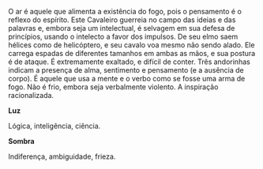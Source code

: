 O ar é aquele que alimenta a existência do fogo, pois o pensamento é o reflexo
do espírito. Este Cavaleiro guerreia no campo das ideias e das palavras e,
embora seja um intelectual, é selvagem em sua defesa de princípios, usando o
intelecto a favor dos impulsos. De seu elmo saem hélices como de helicóptero,
e seu cavalo voa mesmo não sendo alado. Ele carrega espadas de diferentes
tamanhos em ambas as mãos, e sua postura é de ataque. É extremamente exaltado,
e difícil de conter. Três andorinhas indicam a presença de alma, sentimento e
pensamento (e a ausência de corpo). É aquele que usa a mente e o verbo como se
fosse uma arma de fogo. Não é frio, embora seja verbalmente violento. A
inspiração racionalizada.

**Luz**

Lógica, inteligência, ciência.

**Sombra**

Indiferença, ambiguidade, frieza.

